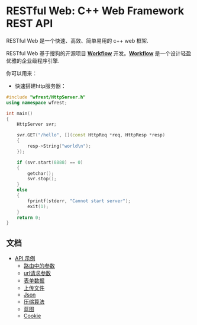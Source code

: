 # RESTful Web: C++ Web Framework REST API

RESTful Web 是一个快速、高效、简单易用的 c++ web 框架.

RESTful Web 基于搜狗的开源项目 [**Workflow**](https://github.com/sogou/workflow) 开发。[**Workflow**](https://github.com/sogou/workflow) 是一个设计轻盈优雅的企业级程序引擎.

你可以用来：

- 快速搭建http服务器：

```cpp
#include "wfrest/HttpServer.h"
using namespace wfrest;

int main()
{
    HttpServer svr;

    svr.GET("/hello", [](const HttpReq *req, HttpResp *resp)
    {
        resp->String("world\n");
    });

    if (svr.start(8888) == 0)
    {
        getchar();
        svr.stop();
    }
	else
    {
        fprintf(stderr, "Cannot start server");
        exit(1);
    }
    return 0;
}
```

## 文档

- [API 示例](#🎆-api-examples)
    - [路由中的参数](./docs/cn/param_in_path.md)
    - [url请求参数](./docs/cn/query_param.md)
    - [表单数据](./docs/cn/post_form.md)
    - [上传文件](./docs/cn/upload_file.md)
    - [Json](./docs/cn/json.md)
	- [压缩算法](./docs/cn/compress.md)
	- [蓝图](./docs/cn/blueprint.md)
	- [Cookie](./docs/cn/cookie.md)

